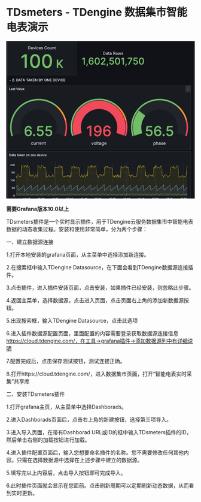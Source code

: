 # TDsmeters - TDengine 数据集市智能电表演示

![TDsmeters-overview](../assets/TDsmeters-full.jpeg)

**需要Grafana版本10.0以上**

TDsmeters插件是一个实时显示插件，用于TDengine云服务数据集市中智能电表数据的动态收集过程。安装和使用非常简单，分为两个步骤：


一、建立数据源连接

1.打开本地安装的grafana页面，从主菜单中选择添加新连接。

2.在搜索框中输入TDengine Datasource，在下面会看到TDengine数据源连接插件。

3.点击插件，进入插件安装页面，点击安装，如果插件已经安装，则忽略此步骤。

4.返回主菜单，选择数据源，点击进入页面，点击页面右上角的添加新数据源按钮。

5.出现搜索框，输入TDengine Datasource，点击此选项

6.进入插件数据源配置页面，里面配置的内容需要登录获取数据源连接信息 https://cloud.tdengine.com/，在工具->grafana插件->添加数据源列中有详细说明

7.配置完成后，点击保存测试按钮，测试连接正确。

8.打开https://cloud.tdengine.com/，进入数据集市页面，打开“智能电表实时采集”共享库



二、安装TDsmeters插件

1.打开grafana主页，从主菜单中选择Dashborads。

2.进入Dashborads页面后，点击右上角的新建按钮，选择第三项导入。

3.进入导入页面，在带有Dashborad URL或ID的框中输入TDsmeters插件的ID，然后单击右侧的加载按钮进行加载。

4.进入插件配置页面后，输入您想要命名插件的名称。您不需要修改任何其他内容。只需在选择数据源中选择在上述步骤中建立的数据源。

5.填写完以上内容后，点击导入按钮即可完成导入。

6.此时插件页面就会显示在您面前。点击刷新周期可以定期刷新动态数据，从而看到实时更新。